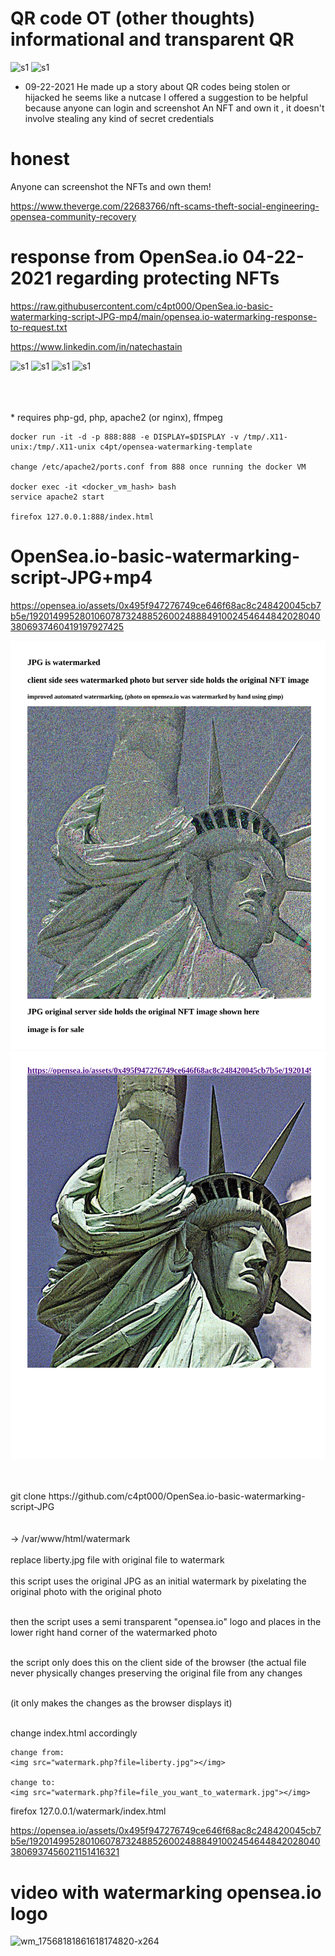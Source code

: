# QR code OT (other thoughts) informational and transparent QR

![s1](https://raw.githubusercontent.com/c4pt000/OpenSea.io-basic-watermarking-script-JPG-mp4/main/QR-information-robotic-detection-and-other-exp-OT-2.png)
![s1](https://raw.githubusercontent.com/c4pt000/OpenSea.io-basic-watermarking-script-JPG-mp4/main/QR-information-robotic-detection-and-other-exp-OT-3.png)


* 09-22-2021
He made up a story about QR codes being stolen or hijacked he seems like a nutcase
I offered a suggestion to be helpful because anyone can login and screenshot
An NFT and own it , it doesn't involve stealing any kind of secret credentials
# honest
Anyone can screenshot the NFTs and own them!

https://www.theverge.com/22683766/nft-scams-theft-social-engineering-opensea-community-recovery


# response from OpenSea.io 04-22-2021 regarding protecting NFTs

https://raw.githubusercontent.com/c4pt000/OpenSea.io-basic-watermarking-script-JPG-mp4/main/opensea.io-watermarking-response-to-request.txt

https://www.linkedin.com/in/natechastain

![s1](https://raw.githubusercontent.com/c4pt000/OpenSea.io-basic-watermarking-script-JPG-mp4/main/page1-opensea.png)
![s1](https://raw.githubusercontent.com/c4pt000/OpenSea.io-basic-watermarking-script-JPG-mp4/main/page2-opensea.png)
![s1](https://raw.githubusercontent.com/c4pt000/OpenSea.io-basic-watermarking-script-JPG-mp4/main/page3-opensea.png)
![s1](https://raw.githubusercontent.com/c4pt000/OpenSea.io-basic-watermarking-script-JPG-mp4/main/page4-opensea.png)




<br>
<br>
<br>
* requires php-gd, php, apache2 (or nginx), ffmpeg

```
docker run -it -d -p 888:888 -e DISPLAY=$DISPLAY -v /tmp/.X11-unix:/tmp/.X11-unix c4pt/opensea-watermarking-template

change /etc/apache2/ports.conf from 888 once running the docker VM

docker exec -it <docker_vm_hash> bash
service apache2 start

firefox 127.0.0.1:888/index.html
```

# OpenSea.io-basic-watermarking-script-JPG+mp4

https://opensea.io/assets/0x495f947276749ce646f68ac8c248420045cb7b5e/19201499528010607873248852600248884910024546448420280403806937460419197927425

![s1](https://raw.githubusercontent.com/c4pt000/OpenSea.io-basic-watermarking-script-JPG/main/watermarking-1.png)
![s1](https://raw.githubusercontent.com/c4pt000/OpenSea.io-basic-watermarking-script-JPG/main/watermarking-2.png)

<br>


<br>
git clone https://github.com/c4pt000/OpenSea.io-basic-watermarking-script-JPG
<br>
<br>
<br>
-> /var/www/html/watermark
<br>
<br>
replace liberty.jpg file with original file to watermark
<br>
<br>
this script uses the original JPG as an initial watermark by pixelating the original photo with the original photo
<br>
<br>

then the script uses a semi transparent "opensea.io" logo and places in the lower right hand corner of the watermarked photo
<br>
<br>

the script only does this on the client side of the browser (the actual file never physically changes preserving the original file from any changes
<br>
<br>

(it only makes the changes as the browser displays it)
<br>
<br>

change index.html accordingly
```
change from:
<img src="watermark.php?file=liberty.jpg"></img>

change to:
<img src="watermark.php?file=file_you_want_to_watermark.jpg"></img>

```
firefox 127.0.0.1/watermark/index.html




https://opensea.io/assets/0x495f947276749ce646f68ac8c248420045cb7b5e/19201499528010607873248852600248884910024546448420280403806937456021151416321

# video with watermarking opensea.io logo

![wm_17568181861618174820-x264](https://user-images.githubusercontent.com/46433702/114322807-2ba51600-9af0-11eb-8444-0f865aa480b3.gif)

